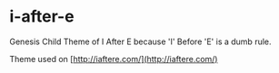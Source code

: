 i-after-e
=========

Genesis Child Theme of I After E because 'I' Before 'E' is a dumb rule.

Theme used on [http://iaftere.com/](http://iaftere.com/)